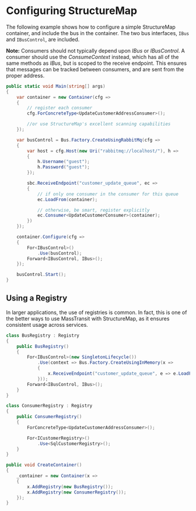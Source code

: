 # Configuring StructureMap

The following example shows how to configure a simple StructureMap container, and include the bus in the
container. The two bus interfaces, `IBus` and `IBusControl`, are included.

<div class="alert alert-info">
<b>Note:</b>
    Consumers should not typically depend upon <i>IBus</i> or <i>IBusControl</i>. A consumer should use the <i>ConsumeContext</i>
    instead, which has all of the same methods as <i>IBus</i>, but is scoped to the receive endpoint. This ensures that
    messages can be tracked between consumers, and are sent from the proper address.
</div>

```csharp
public static void Main(string[] args)
{
    var container = new Container(cfg =>
    {
        // register each consumer
        cfg.ForConcreteType<UpdateCustomerAddressConsumer>();

        //or use StructureMap's excellent scanning capabilities
    });

    var busControl = Bus.Factory.CreateUsingRabbitMq(cfg =>
    {
        var host = cfg.Host(new Uri("rabbitmq://localhost/"), h =>
        {
            h.Username("guest");
            h.Password("guest");
        });

        sbc.ReceiveEndpoint("customer_update_queue", ec =>
        {
            // if only one consumer in the consumer for this queue
            ec.LoadFrom(container);

            // otherwise, be smart, register explicitly
            ec.Consumer<UpdateCustomerConsumer>(container);
        })
    });

    container.Configure(cfg =>
    {
        For<IBusControl>()
            .Use(busControl);
        Forward<IBusControl, IBus>();
    });

    busControl.Start();
}
```

## Using a Registry

In larger applications, the use of registries is common. In fact, this is one of the better ways to use MassTransit with
StructureMap, as it ensures consistent usage across services.

```csharp
class BusRegistry : Registry
{
    public BusRegistry()
    {
        For<IBusControl>(new SingletonLifecycle())
            .Use(context => Bus.Factory.CreateUsingInMemory(x =>
            {
                x.ReceiveEndpoint("customer_update_queue", e => e.LoadFrom(context));
            }));
        Forward<IBusControl, IBus>();
    }
}

class ConsumerRegistry : Registry
{
    public ConsumerRegistry()
    {
        ForConcreteType<UpdateCustomerAddressConsumer>();

        For<ICustomerRegistry>()
            .Use<SqlCustomerRegistry>();
    }
}

public void CreateContainer()
{
    _container = new Container(x =>
    {
        x.AddRegistry(new BusRegistry());
        x.AddRegistry(new ConsumerRegistry());
    });
}
```
